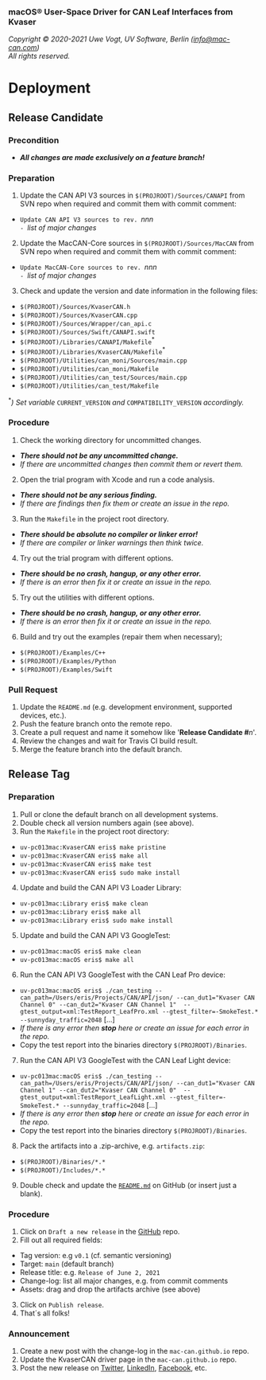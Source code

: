 ### macOS&reg; User-Space Driver for CAN Leaf Interfaces from Kvaser

_Copyright &copy; 2020-2021  Uwe Vogt, UV Software, Berlin (info@mac-can.com)_ \
_All rights reserved._

# Deployment

## Release Candidate

### Precondition

- **_All changes are made exclusively on a feature branch!_**

### Preparation

1. Update the CAN API V3 sources in `$(PROJROOT)/Sources/CANAPI` from SVN repo
   when required and commit them with commit comment:
  - `Update CAN API V3 sources to rev. `_nnn_ \
    `- `_list of major changes_
2. Update the MacCAN-Core sources in `$(PROJROOT)/Sources/MacCAN` from SVN repo
   when required and commit them with commit comment:
  - `Update MacCAN-Core sources to rev. `_nnn_ \
    `- `_list of major changes_
3. Check and update the version and date information in the following files:
  - `$(PROJROOT)/Sources/KvaserCAN.h`
  - `$(PROJROOT)/Sources/KvaserCAN.cpp`
  - `$(PROJROOT)/Sources/Wrapper/can_api.c`
  - `$(PROJROOT)/Sources/Swift/CANAPI.swift`
  - `$(PROJROOT)/Libraries/CANAPI/Makefile`<sup>*</sup>
  - `$(PROJROOT)/Libraries/KvaserCAN/Makefile`<sup>*</sup>
  - `$(PROJROOT)/Utilities/can_moni/Sources/main.cpp`
  - `$(PROJROOT)/Utilities/can_moni/Makefile`
  - `$(PROJROOT)/Utilities/can_test/Sources/main.cpp`
  - `$(PROJROOT)/Utilities/can_test/Makefile`

  <sup>*</sup>_) Set variable_ `CURRENT_VERSION` _and_ `COMPATIBILITY_VERSION` _accordingly._

### Procedure

1. Check the working directory for uncommitted changes.
  - _**There should not be any uncommitted change.**_
  - _If there are uncommitted changes then commit them or revert them._
2. Open the trial program with Xcode and run a code analysis.
  - _**There should not be any serious finding.**_
  - _If there are findings then fix them or create an issue in the repo._
3. Run the `Makefile` in the project root directory.
  - _**There should be absolute no compiler or linker error!**_
  - _If there are compiler or linker warnings then think twice._
4. Try out the trial program with different options.
  - _**There should be no crash, hangup, or any other error.**_
  - _If there is an error then fix it or create an issue in the repo._
5. Try out the utilities with different options.
  - _**There should be no crash, hangup, or any other error.**_
  - _If there is an error then fix it or create an issue in the repo._
6. Build and try out the examples (repair them when necessary);
  - `$(PROJROOT)/Examples/C++`
  - `$(PROJROOT)/Examples/Python`
  - `$(PROJROOT)/Examples/Swift`

### Pull Request

1. Update the `README.md` (e.g. development environment, supported devices, etc.).
2. Push the feature branch onto the remote repo.
3. Create a pull request and name it somehow like '**Release Candidate #**_n_'.
4. Review the changes and wait for Travis CI build result.
5. Merge the feature branch into the default branch.

## Release Tag

### Preparation

1. Pull or clone the default branch on all development systems.
2. Double check all version numbers again (see above).
3. Run the `Makefile` in the project root directory:
  - `uv-pc013mac:KvaserCAN eris$ make pristine`
  - `uv-pc013mac:KvaserCAN eris$ make all`
  - `uv-pc013mac:KvaserCAN eris$ make test`
  - `uv-pc013mac:KvaserCAN eris$ sudo make install`
4. Update and build the CAN API V3 Loader Library:
  - `uv-pc013mac:Library eris$ make clean`
  - `uv-pc013mac:Library eris$ make all`
  - `uv-pc013mac:Library eris$ sudo make install`
5. Update and build the CAN API V3 GoogleTest:
  - `uv-pc013mac:macOS eris$ make clean`
  - `uv-pc013mac:macOS eris$ make all`
6. Run the CAN API V3 GoogleTest with the CAN Leaf Pro device:
  - `uv-pc013mac:macOS eris$ ./can_testing --can_path=/Users/eris/Projects/CAN/API/json/ --can_dut1="Kvaser CAN Channel 0" --can_dut2="Kvaser CAN Channel 1"  --gtest_output=xml:TestReport_LeafPro.xml --gtest_filter=-SmokeTest.* --sunnyday_traffic=2048` [...]
  - _If there is any error then **stop** here or create an issue for each error in the repo._
  - Copy the test report into the binaries directory `$(PROJROOT)/Binaries`.
7. Run the CAN API V3 GoogleTest with the CAN Leaf Light device:
  - `uv-pc013mac:macOS eris$ ./can_testing --can_path=/Users/eris/Projects/CAN/API/json/ --can_dut1="Kvaser CAN Channel 1" --can_dut2="Kvaser CAN Channel 0"  --gtest_output=xml:TestReport_LeafLight.xml --gtest_filter=-SmokeTest.* --sunnyday_traffic=2048` [...]
  - _If there is any error then **stop** here or create an issue for each error in the repo._
  - Copy the test report into the binaries directory `$(PROJROOT)/Binaries`.
8. Pack the artifacts into a .zip-archive, e.g. `artifacts.zip`:
  - `$(PROJROOT)/Binaries/*.*`
  - `$(PROJROOT)/Includes/*.*`
9. Double check and update the [`README.md`](https://github.com/mac-can/MacCAN-KvaserCAN/blob/main/README.md) on GitHub (or insert just a blank).

### Procedure

1. Click on `Draft a new release` in the [GitHub](https://github.com/mac-can/MacCAN-KvaserCAN) repo.
2. Fill out all required fields:
  - Tag version: e.g `v0.1` (cf. semantic versioning)
  - Target: `main` (default branch)
  - Release title: e.g. `Release of June 2, 2021`
  - Change-log: list all major changes, e.g. from commit comments
  - Assets: drag and drop the artifacts archive (see above)
3. Click on `Publish release`.
4. That´s all folks!

### Announcement

1. Create a new post with the change-log in the `mac-can.github.io` repo.
2. Update the KvaserCAN driver page in the `mac-can.github.io` repo.
3. Post the new release on
[Twitter](https://twitter.com/uv_software),
[LinkedIn](https://linkedin.com/in/uwe-vogt-software),
[Facebook](https://facebook.com/uvsoftware.berlin),
etc.
